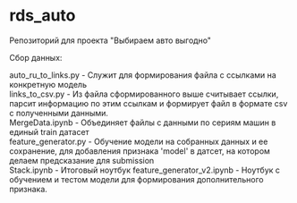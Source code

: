 # rds_auto
Репозиторий для проекта "Выбираем авто выгодно"

Сбор данных:

auto_ru_to_links.py - Служит для формирования файла с ссылками на конкретную модель  
links_to_csv.py - Из файла сформированного выше считывает ссылки, парсит информацию по этим ссылкам
и формирует файл в формате csv c полученными данными.  
MergeData.ipynb - Объединяет файлы с данными по сериям машин в единый train датасет  
feature_generator.py - Обучение модели на собранных данных и ее сохранение, для добавления признака 'model' в датсет, на котором делаем предсказание для submission  
Stack.ipynb - Итоговый ноутбук
feature_generator_v2.ipynb - Ноутбук с обучением и тестом модели для формирования дополнительного признака.
